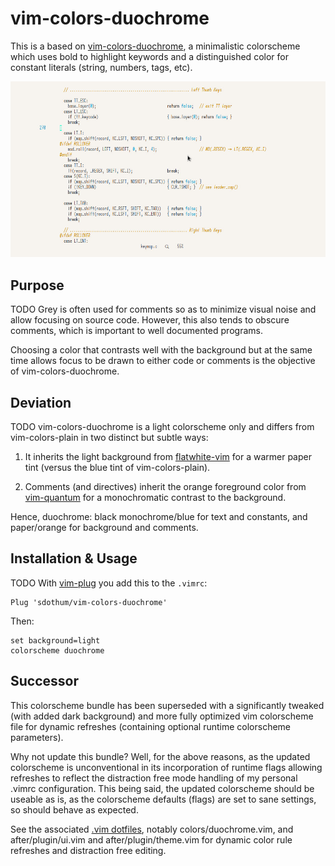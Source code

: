 # vim-colors-duochrome

This is a based on [vim-colors-duochrome](https://github.com/sdothum/vim-colors-duochrome), a minimalistic colorscheme which uses bold to highlight keywords and a
distinguished color for constant literals (string, numbers, tags, etc).

![DuoChrome](/screenshots/duochrome.jpg)

## Purpose

TODO
Grey is often used for comments so as to minimize visual noise and allow 
focusing on source code. However, this also tends to obscure comments, 
which is important to well documented programs. 

Choosing a color that 
contrasts well with the background but at the same time allows focus to 
be drawn to either code or comments is the objective of vim-colors-duochrome.

## Deviation

TODO
vim-colors-duochrome is a light colorscheme only and differs from 
vim-colors-plain in two distinct but subtle ways:

1. It inherits the light background from [flatwhite-vim](https://github.com/kamwitsta/flatwhite-vim) for a warmer 
   paper tint (versus the blue tint of vim-colors-plain).

2. Comments (and directives) inherit the orange foreground color from 
   [vim-quantum](https://github.com/tyrannicaltoucan/vim-quantum) for a monochromatic contrast to the background.

Hence, duochrome: black monochrome/blue for text and constants, 
and paper/orange for background and comments. 

## Installation & Usage

TODO
With [vim-plug](https://github.com/junegunn/vim-plug) you add this to the `.vimrc`:

```
Plug 'sdothum/vim-colors-duochrome'
```

Then:

```
set background=light
colorscheme duochrome
```

## Successor

This colorscheme bundle has been superseded with a significantly tweaked 
(with added dark background) and more fully optimized vim colorscheme 
file for dynamic refreshes (containing optional runtime colorscheme 
parameters).

Why not update this bundle? Well, for the above reasons, as the updated
colorscheme is unconventional in its incorporation of runtime flags 
allowing refreshes to reflect the distraction free mode handling of my 
personal .vimrc configuration. This being said, the updated colorscheme 
should be useable as is, as the colorscheme defaults (flags) are set to 
sane settings, so should behave as expected.

See the associated [.vim 
dotfiles](https://github.com/sdothum/dotfiles/tree/master/vim/.vim), 
notably colors/duochrome.vim, and after/plugin/ui.vim and 
after/plugin/theme.vim for dynamic color rule refreshes and distraction 
free editing.
